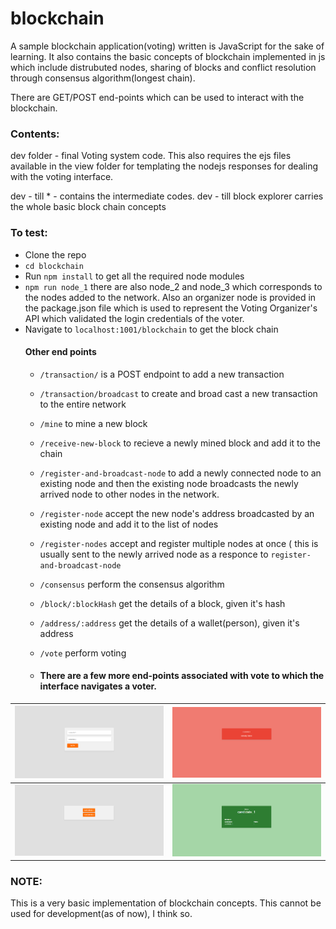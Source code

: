 # blockchain
A sample blockchain application(voting) written is JavaScript for the sake of learning. It also contains the basic concepts of blockchain implemented in js which include distrubuted nodes, sharing of blocks and conflict resolution through consensus algorithm(longest chain).

There are GET/POST end-points which can be used to interact with the blockchain.

### Contents:
dev folder - final Voting system code. This also requires the ejs files available in the view folder for templating the nodejs responses for dealing with the voting interface.

dev - till * - contains the intermediate codes. dev - till block explorer carries the whole basic block chain concepts

### To test:
* Clone the repo
* `cd blockchain`
* Run `npm install` to get all the required node modules
* `npm run node_1` there are also node_2 and node_3 which corresponds to the nodes added to the network. Also an organizer node is provided in the package.json file which is used to represent the Voting Organizer's API which validated the login credentials of the voter.
* Navigate to `localhost:1001/blockchain` to get the block chain
  #### Other end points
  * `/transaction/` is a POST endpoint to add a new transaction
  * `/transaction/broadcast` to create and broad cast a new transaction to the entire network
  * `/mine` to mine a new block
  * `/receive-new-block` to recieve a newly mined block and add it to the chain
  * `/register-and-broadcast-node` to add a newly connected node to an existing node and then the existing node broadcasts the newly arrived node to other nodes in the network.
  * `/register-node` accept the new node's address broadcasted by an existing node and add it to the list of nodes
  * `/register-nodes` accept and register multiple nodes at once ( this is usually sent to the newly arrived node as a responce to `register-and-broadcast-node`
  * `/consensus` perform the consensus algorithm
  * `/block/:blockHash` get the details of a block, given it's hash
  * `/address/:address` get the details of a wallet(person), given it's address
  
  * `/vote` perform voting
  * #### There are a few more end-points associated with vote to which the interface navigates a voter.
  

![](screenShots/1.png)  |  ![](screenShots/2.png)
:-------------------------:|:-------------------------:
![](screenShots/3.png)  |  ![](screenShots/4.png)

### NOTE:
This is a very basic implementation of blockchain concepts. This cannot be used for development(as of now), I think so.
  
